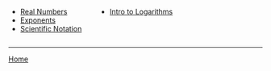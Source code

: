 <div>
  <!-- First list -->
  <ul style="display:inline-block; vertical-align:top; margin-right:2em;">
    <li><a href="./algebra/prerequisites/1_Real_Numbers.html">Real Numbers</a></li>
    <li><a href="./algebra/prerequisites/2_Exponents.html">Exponents</a></li>
    <li><a href="./algebra/prerequisites/3_Scientific_Notation.html">Scientific Notation</a></li>
  </ul>

  <!-- Second list -->
  <ul style="display:inline-block; vertical-align:top;">
     <li><a href="./logarithms/1_Intro_to_Logarithms.html">Intro to Logarithms</a></li>
  </ul>
</div>

---

[Home](./../README.md)